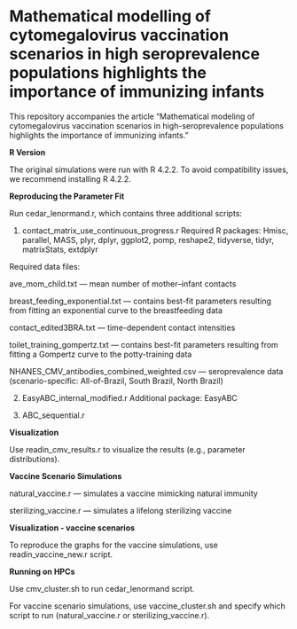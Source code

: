 # Mathematical modelling of cytomegalovirus vaccination scenarios in high seroprevalence populations highlights the importance of immunizing infants
This repository accompanies the article “Mathematical modeling of cytomegalovirus vaccination scenarios in high-seroprevalence populations highlights the importance of immunizing infants.”

**R Version**

The original simulations were run with R 4.2.2. To avoid compatibility issues, we recommend installing R 4.2.2.

**Reproducing the Parameter Fit**

Run cedar_lenormand.r, which contains three additional scripts:

1. contact_matrix_use_continuous_progress.r
Required R packages: Hmisc, parallel, MASS, plyr, dplyr, ggplot2, pomp, reshape2, tidyverse, tidyr, matrixStats, extdplyr

Required data files:

ave_mom_child.txt — mean number of mother–infant contacts

breast_feeding_exponential.txt — contains best-fit parameters resulting from fitting an exponential curve to the breastfeeding data

contact_edited3BRA.txt — time-dependent contact intensities

toilet_training_gompertz.txt — contains best-fit parameters resulting from fitting a Gompertz curve to the potty-training data

NHANES_CMV_antibodies_combined_weighted.csv — seroprevalence data (scenario-specific: All-of-Brazil, South Brazil, North Brazil)

2. EasyABC_internal_modified.r
Additional package: EasyABC

3. ABC_sequential.r
   
**Visualization**

Use readin_cmv_results.r to visualize the results (e.g., parameter distributions).

**Vaccine Scenario Simulations**

natural_vaccine.r — simulates a vaccine mimicking natural immunity

sterilizing_vaccine.r — simulates a lifelong sterilizing vaccine

**Visualization - vaccine scenarios**

To reproduce the graphs for the vaccine simulations, use readin_vaccine_new.r script.

**Running on HPCs**

Use cmv_cluster.sh to run cedar_lenormand script.

For vaccine scenario simulations, use vaccine_cluster.sh and specify which script to run (natural_vaccine.r or sterilizing_vaccine.r).

